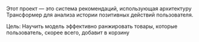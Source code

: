 Этот проект — это система рекомендаций, использующая архитектуру Трансформер для анализа истории позитивных действий пользователя.

Цель: Научить модель эффективно ранжировать товары, которые пользователь, скорее всего, добавит в корзину
